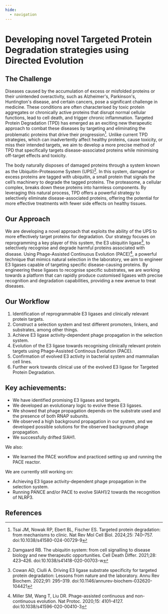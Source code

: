 ```yaml
---
hide:
  - navigation
---
```



# Developing novel Targeted Protein Degradation strategies using Directed Evolution

## The Challenge

Diseases caused by the accumulation of excess or misfolded proteins or their unintended overactivity, such as Alzheimer's, Parkinson's, Huntington's disease, and certain cancers, pose a significant challenge in medicine. These conditions are often characterised by toxic protein aggregates or chronically active proteins that disrupt normal cellular functions, lead to cell death, and trigger chronic inflammation. Targeted Protein Degradation (TPD) has emerged as an exciting new therapeutic approach to combat these diseases by targeting and eliminating the problematic proteins that drive their progression[^ubi_first]. Unlike current TPD strategies, which can inadvertently affect healthy proteins, cause toxicity, or miss their intended targets, we aim to develop a more precise method of TPD that specifically targets disease-associated proteins while minimising off-target effects and toxicity. 

The body naturally disposes of damaged proteins through a system known as the Ubiquitin-Proteasome System (UPS)[^ubi_fourth]. In this system, damaged or excess proteins are tagged with ubiquitin, a small protein that signals the cell’s machinery to degrade the tagged proteins. The proteasome, a cellular complex, breaks down these proteins into harmless components. By leveraging this natural process, TPD offers a powerful strategy to selectively eliminate disease-associated proteins, offering the potential for more effective treatments with fewer side effects on healthy tissues.

## Our Approach

We are developing a novel approach that exploits the ability of the UPS to more effectively target proteins for degradation. Our strategy focuses on reprogramming a key player of this system, the E3 ubiquitin ligase[^ubi_second], to selectively recognise and degrade harmful proteins associated with disease. Using Phage-Assisted Continuous Evolution (PACE)[^pace_review], a powerful technique that mimics natural selection in the laboratory, we aim to engineer E3 ligases capable of targeting specific disease-causing proteins. By engineering these ligases to recognise specific substrates, we are working towards a platform that can rapidly produce customised ligases with precise recognition and degradation capabilities, providing a new avenue to treat diseases. 

## Our Workflow
1. Identification of reprogrammable E3 ligases and clinically relevant protein targets.
2. Construct a selection system and test different promoters, linkers, and substrates, among other things.
3. Achieve E3 ligase activity-dependent phage propagation in the selection system.
4. Evolution of the E3 ligase towards recognising clinically relevant protein targets using Phage-Assisted Continous Evolution (PACE).
5. Confirmation of evolved E3 activity in bacterial system and mammalian cell lines.
6. Further work towards clinical use of the evolved E3 ligase for Targeted Protein Degradation.

## Key achievements:
- We have identified promising E3 ligases and targets.
- We developed an evolutionary logic to evolve these E3 ligases. 
- We showed that phage propagation depends on the substrate used and the presence of both RNAP subunits.
- We observed a high background propagation in our system, and we developed possible solutions for the observed background phage propagation.
- We successfully drifted SIAH1. 

We also: 
- We learned the PACE workflow and practiced setting up and running the PACE reactor. 

We are currently still working on: 
- Achieving E3 ligase activity-dependent phage propagation in the selection system.
- Running PANCE and/or PACE to evolve SIAH1/2 towards the recognition of NLRP3. 

## References
[^ubi_first]:Tsai JM, Nowak RP, Ebert BL, Fischer ES. Targeted protein degradation: from mechanisms to clinic. Nat Rev Mol Cell Biol. 2024;25: 740–757. doi:10.1038/s41580-024-00729-9
[^ubi_fourth]:Damgaard RB. The ubiquitin system: from cell signalling to disease biology and new therapeutic opportunities. Cell Death Differ. 2021;28: 423–426. doi:10.1038/s41418-020-00703-w
[^ubi_second]:Cowan AD, Ciulli A. Driving E3 ligase substrate specificity for targeted protein degradation: Lessons from nature and the laboratory. Annu Rev Biochem. 2022;91: 295–319. doi:10.1146/annurev-biochem-032620-104421
[^pace_review]:Miller SM, Wang T, Liu DR. Phage-assisted continuous and non-continuous evolution. Nat Protoc. 2020;15: 4101–4127. doi:10.1038/s41596-020-00410-3
